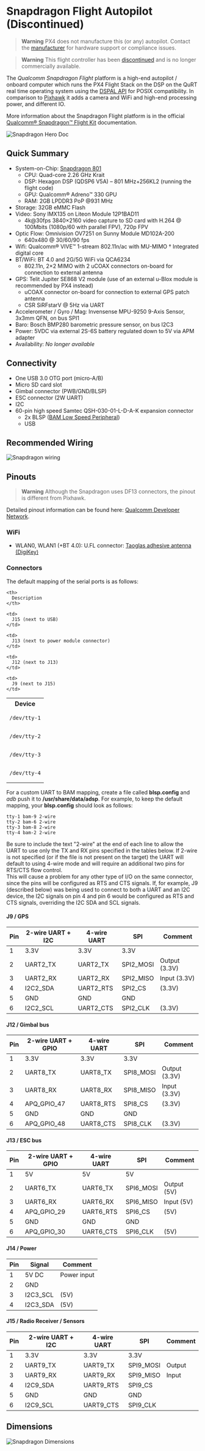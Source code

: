 # Snapdragon Flight Autopilot (Discontinued)

> **Warning** PX4 does not manufacture this (or any) autopilot. Contact the [manufacturer](https://www.intrinsyc.com/) for hardware support or compliance issues.

<span></span>

> **Warning** This flight controller has been [discontinued](../flight_controller/autopilot_experimental.md) and is no longer commercially available.

The *Qualcomm Snapdragon Flight* platform is a high-end autopilot / onboard computer which runs the PX4 Flight Stack on the DSP on the QuRT real time operating system using the [DSPAL API](https://github.com/ATLFlight/dspal) for POSIX compatibility. In comparison to [Pixhawk](../flight_controller/pixhawk.md) it adds a camera and WiFi and high-end processing power, and different IO.

More information about the Snapdragon Flight platform is in the official [Qualcomm® Snapdragon™ Flight Kit](https://www.intrinsyc.com/qualcomm-snapdragon-flight-details/) documentation.

![Snapdragon Hero Doc](../../assets/hardware/hardware-snapdragon.jpg)

## Quick Summary

* System-on-Chip: [Snapdragon 801](https://www.qualcomm.com/products/snapdragon/processors/801) 
  * CPU: Quad-core 2.26 GHz Krait
  * DSP: Hexagon DSP (QDSP6 V5A) – 801 MHz+256KL2 (running the flight code)
  * GPU: Qualcomm® Adreno™ 330 GPU
  * RAM: 2GB LPDDR3 PoP @931 MHz
* Storage: 32GB eMMC Flash
* Video: Sony IMX135 on Liteon Module 12P1BAD11 
  * 4k@30fps 3840×2160 video capture to SD card with H.264 @ 100Mbits (1080p/60 with parallel FPV), 720p FPV
* Optic Flow: Omnivision OV7251 on Sunny Module MD102A-200 
  * 640x480 @ 30/60/90 fps
* Wifi: Qualcomm® VIVE™ 1-stream 802.11n/ac with MU-MIMO † Integrated digital core
* BT/WiFi: BT 4.0 and 2G/5G WiFi via QCA6234 
  * 802.11n, 2×2 MIMO with 2 uCOAX connectors on-board for connection to external antenna
* GPS: Telit Jupiter SE868 V2 module (use of an external u-Blox module is recommended by PX4 instead) 
  * uCOAX connector on-board for connection to external GPS patch antenna
  * CSR SiRFstarV @ 5Hz via UART
* Accelerometer / Gyro / Mag: Invensense MPU-9250 9-Axis Sensor, 3x3mm QFN, on bus SPI1
* Baro: Bosch BMP280 barometric pressure sensor, on bus I2C3
* Power: 5VDC via external 2S-6S battery regulated down to 5V via APM adapter
* Availability: *No longer available*

## Connectivity

* One USB 3.0 OTG port (micro-A/B)
* Micro SD card slot
* Gimbal connector (PWB/GND/BLSP)
* ESC connector (2W UART)
* I2C
* 60-pin high speed Samtec QSH-030-01-L-D-A-K expansion connector 
  * 2x BLSP ([BAM Low Speed Peripheral](http://www.inforcecomputing.com/public_docs/BLSPs_on_Inforce_6540_6501_Snapdragon_805.pdf))
  * USB

## Recommended Wiring

![Snapdragon wiring](../../assets/hardware/snapdragon/snapdragon_wiring.jpg)

## Pinouts

> **Warning** Although the Snapdragon uses DF13 connectors, the pinout is different from Pixhawk.

Detailed pinout information can be found here: [Qualcomm Developer Network](https://developer.qualcomm.com/hardware/snapdragon-flight/board-pin-outs).

### WiFi

* WLAN0, WLAN1 (+BT 4.0): U.FL connector: [Taoglas adhesive antenna (DigiKey)](https://www.digikey.com/products/en?keywords=FXP840.07.0055B)

### Connectors

The default mapping of the serial ports is as follows:

<table>
  <tr>
    <th>
      Device
    </th>
    
    <th>
      Description
    </th>
  </tr>
  
  <tr>
    <td>
      <pre><code>/dev/tty-1</code></pre>
    </td>
    
    <td>
      J15 (next to USB)
    </td>
  </tr>
  
  <tr>
    <td>
      <pre><code>/dev/tty-2</code></pre>
    </td>
    
    <td>
      J13 (next to power module connector)
    </td>
  </tr>
  
  <tr>
    <td>
      <pre><code>/dev/tty-3</code></pre>
    </td>
    
    <td>
      J12 (next to J13)
    </td>
  </tr>
  
  <tr>
    <td>
      <pre><code>/dev/tty-4</code></pre>
    </td>
    
    <td>
      J9 (next to J15)
    </td>
  </tr>
</table>

For a custom UART to BAM mapping, create a file called **blsp.config** and *adb* push it to **/usr/share/data/adsp**. For example, to keep the default mapping, your **blsp.config** should look as follows:

    tty-1 bam-9 2-wire
    tty-2 bam-6 2-wire
    tty-3 bam-8 2-wire
    tty-4 bam-2 2-wire
    

Be sure to include the text "2-wire" at the end of each line to allow the UART to use only the TX and RX pins specified in the tables below. If 2-wire is not specified (or if the file is not present on the target) the UART will default to using 4-wire mode and will require an additional two pins for RTS/CTS flow control.  
This will cause a problem for any other type of I/O on the same connector, since the pins will be configured as RTS and CTS signals. If, for example, J9 (described below) was being used to connect to both a UART and an I2C device, the I2C signals on pin 4 and pin 6 would be configured as RTS and CTS signals, overriding the I2C SDA and SCL signals.

#### J9 / GPS

| Pin | 2-wire UART + I2C | 4-wire UART | SPI       | Comment       |
| --- | ----------------- | ----------- | --------- | ------------- |
| 1   | 3.3V              | 3.3V        | 3.3V      |               |
| 2   | UART2_TX          | UART2_TX    | SPI2_MOSI | Output (3.3V) |
| 3   | UART2_RX          | UART2_RX    | SPI2_MISO | Input (3.3V)  |
| 4   | I2C2_SDA          | UART2_RTS   | SPI2_CS   | (3.3V)        |
| 5   | GND               | GND         | GND       |               |
| 6   | I2C2_SCL          | UART2_CTS   | SPI2_CLK  | (3.3V)        |

#### J12 / Gimbal bus

| Pin | 2-wire UART + GPIO | 4-wire UART | SPI       | Comment       |
| --- | ------------------ | ----------- | --------- | ------------- |
| 1   | 3.3V               | 3.3V        | 3.3V      |               |
| 2   | UART8_TX           | UART8_TX    | SPI8_MOSI | Output (3.3V) |
| 3   | UART8_RX           | UART8_RX    | SPI8_MISO | Input (3.3V)  |
| 4   | APQ_GPIO_47      | UART8_RTS   | SPI8_CS   | (3.3V)        |
| 5   | GND                | GND         | GND       |               |
| 6   | APQ_GPIO_48      | UART8_CTS   | SPI8_CLK  | (3.3V)        |

#### J13 / ESC bus

| Pin | 2-wire UART + GPIO | 4-wire UART | SPI       | Comment     |
| --- | ------------------ | ----------- | --------- | ----------- |
| 1   | 5V                 | 5V          | 5V        |             |
| 2   | UART6_TX           | UART6_TX    | SPI6_MOSI | Output (5V) |
| 3   | UART6_RX           | UART6_RX    | SPI6_MISO | Input (5V)  |
| 4   | APQ_GPIO_29      | UART6_RTS   | SPI6_CS   | (5V)        |
| 5   | GND                | GND         | GND       |             |
| 6   | APQ_GPIO_30      | UART6_CTS   | SPI6_CLK  | (5V)        |

#### J14 / Power

| Pin | Signal   | Comment     |
| --- | -------- | ----------- |
| 1   | 5V DC    | Power input |
| 2   | GND      |             |
| 3   | I2C3_SCL | (5V)        |
| 4   | I2C3_SDA | (5V)        |

#### J15 / Radio Receiver / Sensors

| Pin | 2-wire UART + I2C | 4-wire UART | SPI       | Comment |
| --- | ----------------- | ----------- | --------- | ------- |
| 1   | 3.3V              | 3.3V        | 3.3V      |         |
| 2   | UART9_TX          | UART9_TX    | SPI9_MOSI | Output  |
| 3   | UART9_RX          | UART9_RX    | SPI9_MISO | Input   |
| 4   | I2C9_SDA          | UART9_RTS   | SPI9_CS   |         |
| 5   | GND               | GND         | GND       |         |
| 6   | I2C9_SCL          | UART9_CTS   | SPI9_CLK  |         |

## Dimensions

![Snapdragon Dimensions](../../assets/hardware/hardware-snapdragon-dimensions.png)